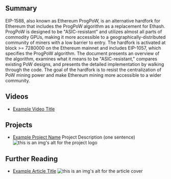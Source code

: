 ## Summary

EIP-1588, also known as Ethereum ProgPoW, is an alternative hardfork for Ethereum that includes the ProgPoW algorithm as a replacement for Ethash. ProgPoW is designed to be "ASIC-resistant" and utilizes almost all parts of commodity GPUs, making it more accessible to a geographically-distributed community of miners with a low barrier to entry. The hardfork is activated at block >= 7280000 on the Ethereum mainnet and includes EIP-1057, which specifies the ProgPoW algorithm. The document presents an overview of the algorithm, examines what it means to be "ASIC-resistant," compares existing PoW designs, and presents the detailed implementation by walking through the code. The goal of the hardfork is to resist the centralization of PoW mining power and make Ethereum mining more accessible to a wider community.

## Videos

- [Example Video Title](https://www.youtube.com/watch?v=TDGq4aeevgY)

## Projects

- [Example Project Name](https://xxxx.xxx/xxxxx) Project Description (one sentence) ![this is an img's alt for the project logo](https://xxxx.xxx/project-logo.xxx)

## Further Reading

- [Example Article Title](https://xxxx.xxx/xxxxx) ![this is an img's alt for the article cover](https://xxxx.xxx/article-cover.xxx)
